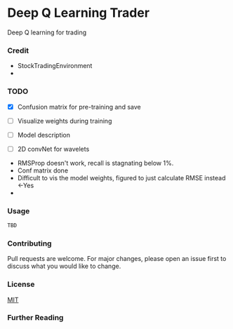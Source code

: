 # Deep Q Learning Trader

Deep Q learning for trading

### Credit
- StockTradingEnvironment
- 


### TODO
- [x] Confusion matrix for pre-training and save
- [ ] Visualize weights during training
- [ ] Model description
- [ ] 2D convNet for wavelets


- RMSProp doesn't work, recall is stagnating below 1%.
- Conf matrix done
- Difficult to vis the model weights, figured to just calculate RMSE instead <-Yes
- 



### Usage

```python
TBD
```

### Contributing
Pull requests are welcome. For major changes, please open an issue first to discuss what you would like to change.


### License
[MIT](https://choosealicense.com/licenses/mit/)

### Further Reading